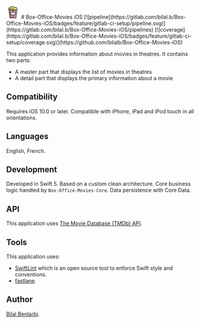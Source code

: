 <img src="./Box-Office-Movies/Box-Office-Movies/Assets.xcassets/AppIcon.appiconset/ItunesArtwork%402x.png" alt="Miss Electric Eel 2016" width="36" height="36">
# Box-Office-Movies iOS
[![pipeline](https://gitlab.com/bilal.b/Box-Office-Movies-iOS/badges/feature/gitlab-ci-setup/pipeline.svg)](https://gitlab.com/bilal.b/Box-Office-Movies-iOS/pipelines) [![coverage](https://gitlab.com/bilal.b/Box-Office-Movies-iOS/badges/feature/gitlab-ci-setup/coverage.svg)](https://github.com/bilalb/Box-Office-Movies-iOS)

This application provides information about movies in theatres.
It contains two parts:
- A master part that displays the list of movies in theatres
- A detail part that displays the primary information about a movie

## Compatibility
Requires iOS 10.0 or later.
Compatible with iPhone, iPad and iPod touch in all orientations.

## Languages
English, French.

## Development
Developed in Swift 5.
Based on a custom clean architecture.
Core business logic handled by `Box-Office-Movies-Core`.
Data persistence with Core Data.

## API
This application uses [The Movie Database (TMDb) API](https://developers.themoviedb.org/).

## Tools
This application uses:
- [SwiftLint](https://github.com/realm/SwiftLint) which is an open source tool to enforce Swift style and conventions.
- [fastlane](https://fastlane.tools/).

## Author
[Bilal Benlarbi](http://bilal.benlarbi.fr/).
